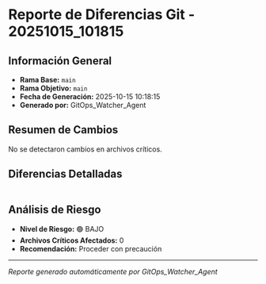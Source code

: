 # Reporte de Diferencias Git - 20251015_101815

## Información General
- **Rama Base:** `main`
- **Rama Objetivo:** `main`
- **Fecha de Generación:** 2025-10-15 10:18:15
- **Generado por:** GitOps_Watcher_Agent

## Resumen de Cambios
No se detectaron cambios en archivos críticos.

## Diferencias Detalladas

```diff

```

## Análisis de Riesgo
- **Nivel de Riesgo:** 🟢 BAJO
- **Archivos Críticos Afectados:** 0
- **Recomendación:** Proceder con precaución

---
*Reporte generado automáticamente por GitOps_Watcher_Agent*
